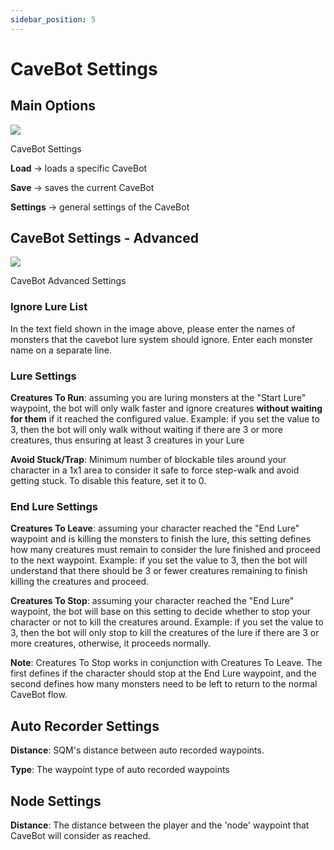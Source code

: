 ```yaml
---
sidebar_position: 5
---
```


# CaveBot Settings
## Main Options
<div class="text--center">
  <img src="/img/cavebot_settings.png" />
  <p>CaveBot Settings</p>
</div>

**Load** -> loads a specific CaveBot

**Save** -> saves the current CaveBot

**Settings** -> general settings of the CaveBot

## CaveBot Settings - Advanced
<div class="text--center">
  <img src="/img/cavebot_settings_window_2.png" />
  <p>CaveBot Advanced Settings</p>
</div>

### Ignore Lure List
In the text field shown in the image above, please enter the names of monsters that the cavebot lure system should ignore. Enter each monster name on a separate line.

### Lure Settings
**Creatures To Run**: assuming you are luring monsters at the "Start Lure" waypoint, the bot will only walk faster and ignore creatures **without waiting for them** if it reached the configured value. Example: if you set the value to 3, then the bot will only walk without waiting if there are 3 or more creatures, thus ensuring at least 3 creatures in your Lure

**Avoid Stuck/Trap**: Minimum number of blockable tiles around your character in a 1x1 area to consider it safe to force step-walk and avoid getting stuck. To disable this feature, set it to 0.

### End Lure Settings
**Creatures To Leave**: assuming your character reached the "End Lure" waypoint and is killing the monsters to finish the lure, this setting defines how many creatures must remain to consider the lure finished and proceed to the next waypoint. Example: if you set the value to 3, then the bot will understand that there should be 3 or fewer creatures remaining to finish killing the creatures and proceed.

**Creatures To Stop**: assuming your character reached the "End Lure" waypoint, the bot will base on this setting to decide whether to stop your character or not to kill the creatures around. Example: if you set the value to 3, then the bot will only stop to kill the creatures of the lure if there are 3 or more creatures, otherwise, it proceeds normally.

**Note**: Creatures To Stop works in conjunction with Creatures To Leave. The first defines if the character should stop at the End Lure waypoint, and the second defines how many monsters need to be left to return to the normal CaveBot flow.

## Auto Recorder Settings
**Distance**: SQM's distance between auto recorded waypoints.

**Type**: The waypoint type of auto recorded waypoints

## Node Settings
**Distance**: The distance between the player and the 'node' waypoint that CaveBot will consider as reached.
